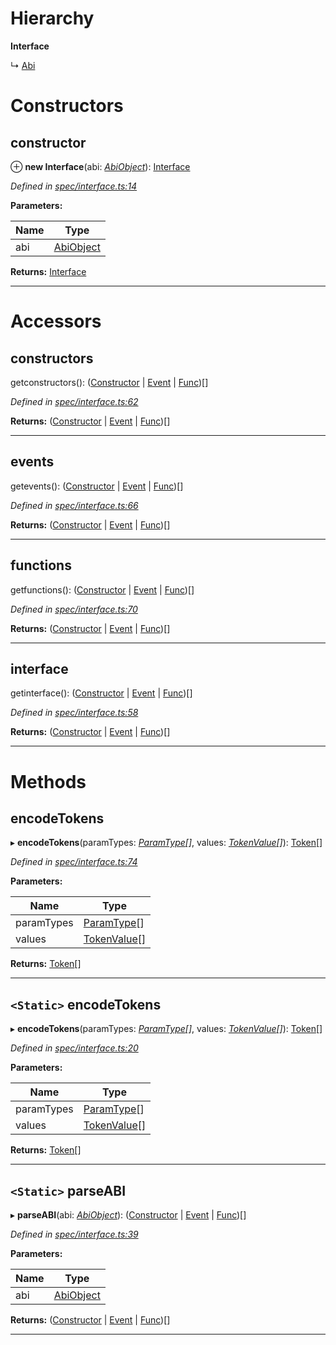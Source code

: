 

# Hierarchy

**Interface**

↳  [Abi](_abi_.abi.md)

# Constructors

<a id="constructor"></a>

##  constructor

⊕ **new Interface**(abi: *[AbiObject](../modules/_types_.md#abiobject)*): [Interface](_spec_interface_.interface.md)

*Defined in [spec/interface.ts:14](https://github.com/paritytech/js-libs/blob/87b4d1f/packages/abi/src/spec/interface.ts#L14)*

**Parameters:**

| Name | Type |
| ------ | ------ |
| abi | [AbiObject](../modules/_types_.md#abiobject) |

**Returns:** [Interface](_spec_interface_.interface.md)

___

# Accessors

<a id="constructors"></a>

##  constructors

getconstructors(): ([Constructor](_spec_constructor_.constructor.md) \| [Event](_spec_event_event_.event.md) \| [Func](_spec_function_.func.md))[]

*Defined in [spec/interface.ts:62](https://github.com/paritytech/js-libs/blob/87b4d1f/packages/abi/src/spec/interface.ts#L62)*

**Returns:** ([Constructor](_spec_constructor_.constructor.md) \| [Event](_spec_event_event_.event.md) \| [Func](_spec_function_.func.md))[]

___
<a id="events"></a>

##  events

getevents(): ([Constructor](_spec_constructor_.constructor.md) \| [Event](_spec_event_event_.event.md) \| [Func](_spec_function_.func.md))[]

*Defined in [spec/interface.ts:66](https://github.com/paritytech/js-libs/blob/87b4d1f/packages/abi/src/spec/interface.ts#L66)*

**Returns:** ([Constructor](_spec_constructor_.constructor.md) \| [Event](_spec_event_event_.event.md) \| [Func](_spec_function_.func.md))[]

___
<a id="functions"></a>

##  functions

getfunctions(): ([Constructor](_spec_constructor_.constructor.md) \| [Event](_spec_event_event_.event.md) \| [Func](_spec_function_.func.md))[]

*Defined in [spec/interface.ts:70](https://github.com/paritytech/js-libs/blob/87b4d1f/packages/abi/src/spec/interface.ts#L70)*

**Returns:** ([Constructor](_spec_constructor_.constructor.md) \| [Event](_spec_event_event_.event.md) \| [Func](_spec_function_.func.md))[]

___
<a id="interface"></a>

##  interface

getinterface(): ([Constructor](_spec_constructor_.constructor.md) \| [Event](_spec_event_event_.event.md) \| [Func](_spec_function_.func.md))[]

*Defined in [spec/interface.ts:58](https://github.com/paritytech/js-libs/blob/87b4d1f/packages/abi/src/spec/interface.ts#L58)*

**Returns:** ([Constructor](_spec_constructor_.constructor.md) \| [Event](_spec_event_event_.event.md) \| [Func](_spec_function_.func.md))[]

___

# Methods

<a id="encodetokens"></a>

##  encodeTokens

▸ **encodeTokens**(paramTypes: *[ParamType](_spec_paramtype_paramtype_.paramtype.md)[]*, values: *[TokenValue](../modules/_types_.md#tokenvalue)[]*): [Token](_token_token_.token.md)[]

*Defined in [spec/interface.ts:74](https://github.com/paritytech/js-libs/blob/87b4d1f/packages/abi/src/spec/interface.ts#L74)*

**Parameters:**

| Name | Type |
| ------ | ------ |
| paramTypes | [ParamType](_spec_paramtype_paramtype_.paramtype.md)[] |
| values | [TokenValue](../modules/_types_.md#tokenvalue)[] |

**Returns:** [Token](_token_token_.token.md)[]

___
<a id="encodetokens-1"></a>

## `<Static>` encodeTokens

▸ **encodeTokens**(paramTypes: *[ParamType](_spec_paramtype_paramtype_.paramtype.md)[]*, values: *[TokenValue](../modules/_types_.md#tokenvalue)[]*): [Token](_token_token_.token.md)[]

*Defined in [spec/interface.ts:20](https://github.com/paritytech/js-libs/blob/87b4d1f/packages/abi/src/spec/interface.ts#L20)*

**Parameters:**

| Name | Type |
| ------ | ------ |
| paramTypes | [ParamType](_spec_paramtype_paramtype_.paramtype.md)[] |
| values | [TokenValue](../modules/_types_.md#tokenvalue)[] |

**Returns:** [Token](_token_token_.token.md)[]

___
<a id="parseabi"></a>

## `<Static>` parseABI

▸ **parseABI**(abi: *[AbiObject](../modules/_types_.md#abiobject)*): ([Constructor](_spec_constructor_.constructor.md) \| [Event](_spec_event_event_.event.md) \| [Func](_spec_function_.func.md))[]

*Defined in [spec/interface.ts:39](https://github.com/paritytech/js-libs/blob/87b4d1f/packages/abi/src/spec/interface.ts#L39)*

**Parameters:**

| Name | Type |
| ------ | ------ |
| abi | [AbiObject](../modules/_types_.md#abiobject) |

**Returns:** ([Constructor](_spec_constructor_.constructor.md) \| [Event](_spec_event_event_.event.md) \| [Func](_spec_function_.func.md))[]

___

